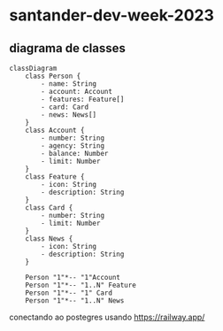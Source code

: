 # santander-dev-week-2023

## diagrama de classes

```mermaid
classDiagram
    class Person {
        - name: String
        - account: Account
        - features: Feature[]
        - card: Card
        - news: News[]
    }
    class Account {
        - number: String
        - agency: String
        - balance: Number
        - limit: Number
    }
    class Feature {
        - icon: String
        - description: String
    }
    class Card {
        - number: String
        - limit: Number
    }
    class News {
        - icon: String
        - description: String
    }

    Person "1"*-- "1"Account
    Person "1"*-- "1..N" Feature
    Person "1"*-- "1" Card
    Person "1"*-- "1..N" News

```

conectando ao postegres usando https://railway.app/
